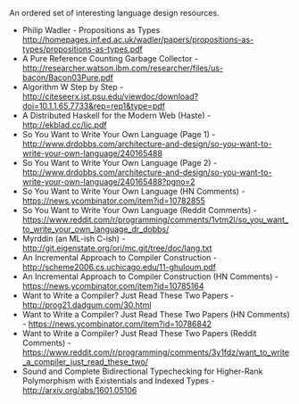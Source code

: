 An ordered set of interesting language design resources.

* Philip Wadler - Propositions as Types http://homepages.inf.ed.ac.uk/wadler/papers/propositions-as-types/propositions-as-types.pdf
* A Pure Reference Counting Garbage Collector - http://researcher.watson.ibm.com/researcher/files/us-bacon/Bacon03Pure.pdf
* Algorithm W Step by Step - http://citeseerx.ist.psu.edu/viewdoc/download?doi=10.1.1.65.7733&rep=rep1&type=pdf
* A Distributed Haskell for the Modern Web (Haste) - http://ekblad.cc/lic.pdf
* So You Want to Write Your Own Language (Page 1) - http://www.drdobbs.com/architecture-and-design/so-you-want-to-write-your-own-language/240165488
* So You Want to Write Your Own Language (Page 2) - http://www.drdobbs.com/architecture-and-design/so-you-want-to-write-your-own-language/240165488?pgno=2
* So You Want to Write Your Own Language (HN Comments) - https://news.ycombinator.com/item?id=10782855
* So You Want to Write Your Own Language (Reddit Comments) - https://www.reddit.com/r/programming/comments/1vtm2l/so_you_want_to_write_your_own_language_dr_dobbs/
* Myrddin (an ML-ish C-ish) - http://git.eigenstate.org/ori/mc.git/tree/doc/lang.txt
* An Incremental Approach to Compiler Construction - http://scheme2006.cs.uchicago.edu/11-ghuloum.pdf
* An Incremental Approach to Compiler Construction (HN Comments) - https://news.ycombinator.com/item?id=10785164
* Want to Write a Compiler? Just Read These Two Papers - http://prog21.dadgum.com/30.html
* Want to Write a Compiler? Just Read These Two Papers (HN Comments) - https://news.ycombinator.com/item?id=10786842
* Want to Write a Compiler? Just Read These Two Papers (Reddit Comments) - https://www.reddit.com/r/programming/comments/3y1fdz/want_to_write_a_compiler_just_read_these_two/
* Sound and Complete Bidirectional Typechecking for Higher-Rank Polymorphism with Existentials and Indexed Types - http://arxiv.org/abs/1601.05106
